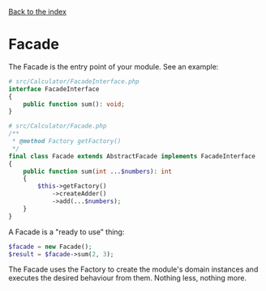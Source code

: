 [Back to the index](../docs)

# Facade

The Facade is the entry point of your module. See an example:

```php
# src/Calculator/FacadeInterface.php
interface FacadeInterface 
{
    public function sum(): void;
}
```

```php
# src/Calculator/Facade.php
/**
 * @method Factory getFactory()
 */
final class Facade extends AbstractFacade implements FacadeInterface
{
    public function sum(int ...$numbers): int
    {
        $this->getFactory()
            ->createAdder()
            ->add(...$numbers);
    }
}
```

A Facade is a "ready to use" thing:

```php 
$facade = new Facade();
$result = $facade->sum(2, 3);  
```

The Facade uses the Factory to create the module's domain instances and executes the desired behaviour from them.
Nothing less, nothing more. 
